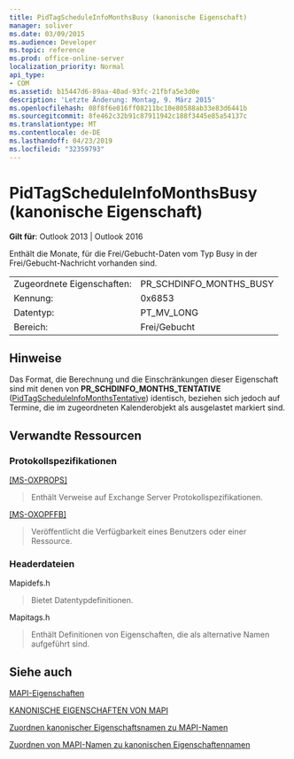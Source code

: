```yaml
---
title: PidTagScheduleInfoMonthsBusy (kanonische Eigenschaft)
manager: soliver
ms.date: 03/09/2015
ms.audience: Developer
ms.topic: reference
ms.prod: office-online-server
localization_priority: Normal
api_type:
- COM
ms.assetid: b15447d6-89aa-40ad-93fc-21fbfa5e3d0e
description: 'Letzte Änderung: Montag, 9. März 2015'
ms.openlocfilehash: 08f8f6e016ff08211bc10e80588ab33e83d6441b
ms.sourcegitcommit: 8fe462c32b91c87911942c188f3445e85a54137c
ms.translationtype: MT
ms.contentlocale: de-DE
ms.lasthandoff: 04/23/2019
ms.locfileid: "32359793"
---
```

# <a name="pidtagscheduleinfomonthsbusy-canonical-property"></a>PidTagScheduleInfoMonthsBusy (kanonische Eigenschaft)

  
  
**Gilt für**: Outlook 2013 | Outlook 2016 
  
Enthält die Monate, für die Frei/Gebucht-Daten vom Typ Busy in der Frei/Gebucht-Nachricht vorhanden sind.
  
|||
|:-----|:-----|
|Zugeordnete Eigenschaften:  <br/> |PR_SCHDINFO_MONTHS_BUSY  <br/> |
|Kennung:  <br/> |0x6853  <br/> |
|Datentyp:  <br/> |PT_MV_LONG  <br/> |
|Bereich:  <br/> |Frei/Gebucht  <br/> |
   
## <a name="remarks"></a>Hinweise

Das Format, die Berechnung und die Einschränkungen dieser Eigenschaft sind mit denen von **PR_SCHDINFO_MONTHS_TENTATIVE** ([PidTagScheduleInfoMonthsTentative](pidtagscheduleinfomonthstentative-canonical-property.md)) identisch, beziehen sich jedoch auf Termine, die im zugeordneten Kalenderobjekt als ausgelastet markiert sind.
  
## <a name="related-resources"></a>Verwandte Ressourcen

### <a name="protocol-specifications"></a>Protokollspezifikationen

[[MS-OXPROPS]](https://msdn.microsoft.com/library/f6ab1613-aefe-447d-a49c-18217230b148%28Office.15%29.aspx)
  
> Enthält Verweise auf Exchange Server Protokollspezifikationen.
    
[[MS-OXOPFFB]](https://msdn.microsoft.com/library/1a527299-7211-4d27-a74c-b69bd0746320%28Office.15%29.aspx)
  
> Veröffentlicht die Verfügbarkeit eines Benutzers oder einer Ressource.
    
### <a name="header-files"></a>Headerdateien

Mapidefs.h
  
> Bietet Datentypdefinitionen.
    
Mapitags.h
  
> Enthält Definitionen von Eigenschaften, die als alternative Namen aufgeführt sind.
    
## <a name="see-also"></a>Siehe auch



[MAPI-Eigenschaften](mapi-properties.md)
  
[KANONISCHE EIGENSCHAFTEN VON MAPI](mapi-canonical-properties.md)
  
[Zuordnen kanonischer Eigenschaftsnamen zu MAPI-Namen](mapping-canonical-property-names-to-mapi-names.md)
  
[Zuordnen von MAPI-Namen zu kanonischen Eigenschaftennamen](mapping-mapi-names-to-canonical-property-names.md)

